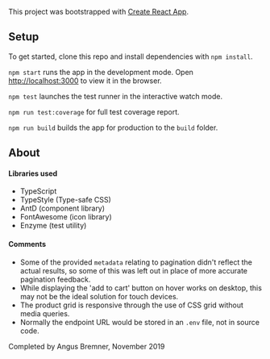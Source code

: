 This project was bootstrapped with [Create React App](https://github.com/facebook/create-react-app).

## Setup

To get started, clone this repo and install dependencies with `npm install`.

`npm start` runs the app in the development mode.
Open [http://localhost:3000](http://localhost:3000) to view it in the browser.

`npm test` launches the test runner in the interactive watch mode.

`npm run test:coverage` for full test coverage report.

`npm run build` builds the app for production to the `build` folder.

## About

#### Libraries used
* TypeScript
* TypeStyle (Type-safe CSS)
* AntD (component library)
* FontAwesome (icon library)
* Enzyme (test utility)

#### Comments
* Some of the provided `metadata` relating to pagination didn't reflect the actual results, so some of this was left out in place of more accurate pagination feedback.
* While displaying the 'add to cart' button on hover works on desktop, this may not be the ideal solution for touch devices.
* The product grid is responsive through the use of CSS grid without media queries.
* Normally the endpoint URL would be stored in an `.env` file, not in source code.

Completed by Angus Bremner, November 2019